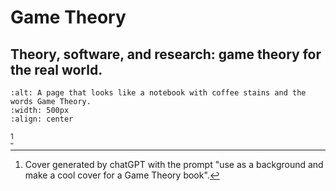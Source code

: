 # Game Theory

## Theory, software, and research: game theory for the real world.

```{image} ./cover.png
:alt: A page that looks like a notebook with coffee stains and the words Game Theory.
:width: 500px
:align: center
```

[^1]

[^1]: Cover generated by chatGPT with the prompt "use [](#fig:structure) as a background and make a cool cover for a Game Theory book".
